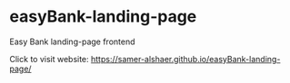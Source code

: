 # easyBank-landing-page
Easy Bank landing-page frontend

Click to visit website: https://samer-alshaer.github.io/easyBank-landing-page/
